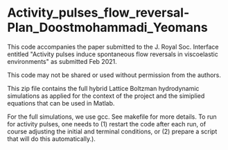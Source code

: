 # Activity_pulses_flow_reversal-Plan_Doostmohammadi_Yeomans
This code accompanies the paper submitted to the J. Royal Soc. Interface entitled "Activity pulses induce spontaneous flow reversals in viscoelastic environments" as submitted Feb 2021.

This code may not be shared or used without permission from the authors.

This zip file contains the full hybrid Lattice Boltzman hydrodynamic simulations as applied for the context of the project and the simiplied equations that can be used in Matlab.

For the full simulations, we use gcc. See makefile for more details. To run for activity pulses, one needs to (1) restart the code after each run, of course adjusting the initial and terminal conditions, or (2) prepare a script that will do this automatically.).
